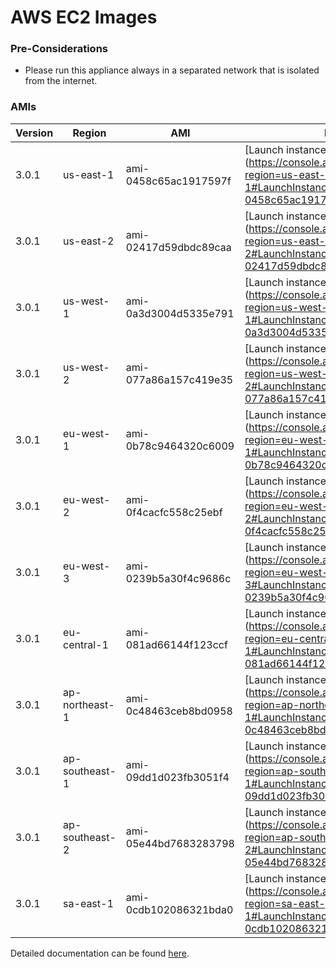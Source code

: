 AWS EC2 Images
==============

### Pre-Considerations

  * Please run this appliance always in a separated network that is isolated from the internet.

### AMIs

| Version   | Region         | AMI                   | Launch Wizard                                                                                                                      |
| --------- | --------       | -----                 | -------------                                                                                                                      |
| 3.0.1     | us-east-1      | ami-0458c65ac1917597f | [Launch instance](https://console.aws.amazon.com/ec2/v2/home?region=us-east-1#LaunchInstanceWizard:ami=ami-0458c65ac1917597f       |
| 3.0.1     | us-east-2      | ami-02417d59dbdc89caa | [Launch instance](https://console.aws.amazon.com/ec2/v2/home?region=us-east-2#LaunchInstanceWizard:ami=ami-02417d59dbdc89caa       |
| 3.0.1     | us-west-1      | ami-0a3d3004d5335e791 | [Launch instance](https://console.aws.amazon.com/ec2/v2/home?region=us-west-1#LaunchInstanceWizard:ami=ami-0a3d3004d5335e791       |
| 3.0.1     | us-west-2      | ami-077a86a157c419e35 | [Launch instance](https://console.aws.amazon.com/ec2/v2/home?region=us-west-2#LaunchInstanceWizard:ami=ami-077a86a157c419e35       |
| 3.0.1     | eu-west-1      | ami-0b78c9464320c6009 | [Launch instance](https://console.aws.amazon.com/ec2/v2/home?region=eu-west-1#LaunchInstanceWizard:ami=ami-0b78c9464320c6009       |
| 3.0.1     | eu-west-2      | ami-0f4cacfc558c25ebf | [Launch instance](https://console.aws.amazon.com/ec2/v2/home?region=eu-west-2#LaunchInstanceWizard:ami=ami-0f4cacfc558c25ebf       |
| 3.0.1     | eu-west-3      | ami-0239b5a30f4c9686c | [Launch instance](https://console.aws.amazon.com/ec2/v2/home?region=eu-west-3#LaunchInstanceWizard:ami=ami-0239b5a30f4c9686c       |
| 3.0.1     | eu-central-1   | ami-081ad66144f123ccf | [Launch instance](https://console.aws.amazon.com/ec2/v2/home?region=eu-central-1#LaunchInstanceWizard:ami=ami-081ad66144f123ccf    |
| 3.0.1     | ap-northeast-1 | ami-0c48463ceb8bd0958 | [Launch instance](https://console.aws.amazon.com/ec2/v2/home?region=ap-northeast-1#LaunchInstanceWizard:ami=ami-0c48463ceb8bd0958  |
| 3.0.1     | ap-southeast-1 | ami-09dd1d023fb3051f4 | [Launch instance](https://console.aws.amazon.com/ec2/v2/home?region=ap-southeast-1#LaunchInstanceWizard:ami=ami-09dd1d023fb3051f4  |
| 3.0.1     | ap-southeast-2 | ami-05e44bd7683283798 | [Launch instance](https://console.aws.amazon.com/ec2/v2/home?region=ap-southeast-2#LaunchInstanceWizard:ami=ami-05e44bd7683283798  |
| 3.0.1     | sa-east-1      | ami-0cdb102086321bda0 | [Launch instance](https://console.aws.amazon.com/ec2/v2/home?region=sa-east-1#LaunchInstanceWizard:ami=ami-0cdb102086321bda0       |

Detailed documentation can be found [here](http://docs.graylog.org/en/3.0/pages/installation/aws.html).
